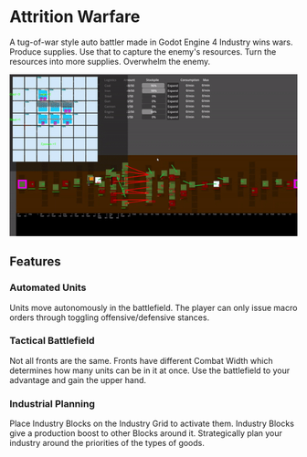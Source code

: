 # Attrition Warfare
A tug-of-war style auto battler made in Godot Engine 4
Industry wins wars. Produce supplies. Use that to capture the enemy's resources. Turn the resources into more supplies. Overwhelm the enemy.

![Alt text](attrition_warfare_preview.gif?raw=true "Preview GIF")

## Features
### Automated Units
Units move autonomously in the battlefield. The player can only issue macro orders through toggling offensive/defensive stances.
### Tactical Battlefield
Not all fronts are the same. Fronts have different Combat Width which determines how many units can be in it at once. Use the battlefield to your advantage and gain the upper hand.
### Industrial Planning
Place Industry Blocks on the Industry Grid to activate them. Industry Blocks give a production boost to other Blocks around it. Strategically plan your industry around the priorities of the types of goods.
